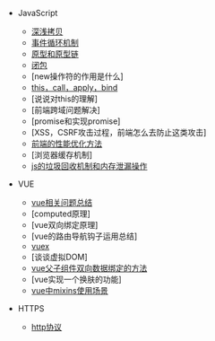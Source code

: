 - JavaScript
  - [深浅拷贝](copy.md)
  - [事件循环机制](closure.md)
  - [原型和原型链](prototype.md)
  - [闭包](bibao.md)
  - [new操作符的作用是什么]
  - [this，call，apply，bind](thiscall.md)
  - [说说对this的理解]
  - [前端跨域问题解决]
  - [promise和实现promise]
  - [XSS，CSRF攻击过程，前端怎么去防止这类攻击]
  - [前端的性能优化方法](optimize.md)
  - [浏览器缓存机制]
  - [js的垃圾回收机制和内存泄漏操作](collection.md)

- VUE
  - [vue相关问题总结](vueProble.md)
  - [computed原理]
  - [vue双向绑定原理]
  - [vue的路由导航钩子运用总结]
  - [vuex](vuex.md)
  - [谈谈虚拟DOM]
  - [vue父子组件双向数据绑定的方法](vue7.md)
  - [vue实现一个换肤的功能]
  - [vue中mixins使用场景](mixins.md)

- HTTPS
  - [http协议](http.md)